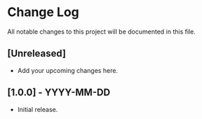 # Change Log

All notable changes to this project will be documented in this file.

## [Unreleased]
- Add your upcoming changes here.

## [1.0.0] - YYYY-MM-DD
- Initial release.

